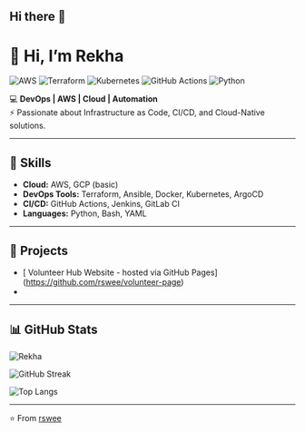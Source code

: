 ## Hi there 👋

# 👋 Hi, I’m Rekha  

![AWS](https://img.shields.io/badge/AWS-232F3E?style=for-the-badge&logo=amazonaws&logoColor=white)
![Terraform](https://img.shields.io/badge/Terraform-623CE4?style=for-the-badge&logo=terraform&logoColor=white)
![Kubernetes](https://img.shields.io/badge/Kubernetes-326CE5?style=for-the-badge&logo=kubernetes&logoColor=white)
![GitHub Actions](https://img.shields.io/badge/GitHub%20Actions-2088FF?style=for-the-badge&logo=githubactions&logoColor=white)
![Python](https://img.shields.io/badge/Python-3776AB?style=for-the-badge&logo=python&logoColor=white)

💻 **DevOps | AWS | Cloud | Automation**  
⚡ Passionate about Infrastructure as Code, CI/CD, and Cloud-Native solutions.  

---

## 🚀 Skills
- **Cloud:** AWS, GCP (basic)
- **DevOps Tools:** Terraform, Ansible, Docker, Kubernetes, ArgoCD  
- **CI/CD:** GitHub Actions, Jenkins, GitLab CI  
- **Languages:** Python, Bash, YAML  

---

## 📂 Projects
- [ Volunteer Hub Website - hosted via GitHub Pages] (https://github.com/rswee/volunteer-page)
- 

---

## 📊 GitHub Stats
![Rekha](https://github-readme-stats.vercel.app/api?username=rswee&show_icons=true&theme=radical)

![GitHub Streak](https://streak-stats.demolab.com?user=rswee&theme=radical&hide_border=true)

![Top Langs](https://github-readme-stats.vercel.app/api/top-langs/?username=rswee&layout=compact&theme=radical)
    

---

⭐️ From [rswee](https://github.com/rswee)
